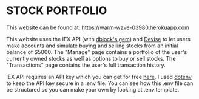 # STOCK PORTFOLIO

This website can be found at: https://warm-wave-03980.herokuapp.com

This website uses the IEX API (with [dblock's gem](https://github.com/dblock/iex-ruby-client)) and [Devise](https://github.com/heartcombo/devise) to let users make accounts and simulate buying and selling stocks from an initial balance of $5000. The "Manage" page contains a portfolio of the user's currently owned stocks as well as options to buy or sell stocks. The "Transactions" page contains the user's full transaction history.

IEX API requires an API key which you can get for free [here](https://iexcloud.io/cloud-login#/register). I used [dotenv](https://github.com/bkeepers/dotenv) to keep the API key secure in a .env file. You can see how this .env file can be structured so you can make your own by looking at .env.template.
